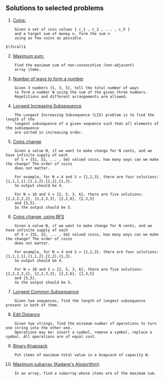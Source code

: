 ## Solutions to selected problems

1. [Coins:](src/coins.cpp)
```
    Given a set of coin values { c_1 , c_2 , ... , c_k }
    and a target sum of money n, form the sum n 
    using as few coins as possible.
```
```
$\forall$
```

2. [Maximum sum:](src/array-max-sum-non-conseq.cpp)
```
    Find the maximum sum of non-consecutive (non-adjacent)
    array items.
```
3. [Number of ways to form a number](src/array-sum-num-of-ways.cpp)
```
    Given 3 numbers {1, 3, 5}, tell the total number of ways 
    to form a number N using the sum of the given three numbers.
    Repetitions and different arrangements are allowed.
```
4. [Longest Increasing Subsequence](src/array-lis.cpp)
```
    The Longest Increasing Subsequence (LIS) problem is to find the length of the 
    longest subsequence of a given sequence such that all elements of the subsequence 
    are sorted in increasing order.
```
5. [Coins change](src/coins-2.cpp)
```
    Given a value N, if we want to make change for N cents, and we have infinite supply of each
    of S = {S1, S2, ... , Sm} valued coins, how many ways can we make the change? The order of coins
    does not matter.

    For example, for N = 4 and S = {1,2,3}, there are four solutions: {1,1,1,1},{1,1,2},{2,2},{1,3}.
    So output should be 4.

    For N = 10 and S = {2, 5, 3, 6}, there are five solutions: {2,2,2,2,2}, {2,2,3,3}, {2,2,6}, {2,3,5}
    and {5,5}.
    So the output should be 5.
```
6. [Coins change, using BFS](src/coins-bfs.cpp)
```
    Given a value N, if we want to make change for N cents, and we have infinite supply of each
    of S = {S1, S2, ... , Sm} valued coins, how many ways can we make the change? The order of coins
    does not matter.

    For example, for N = 4 and S = {1,2,3}, there are four solutions: {1,1,1,1},{1,1,2},{2,2},{1,3}.
    So output should be 4.

    For N = 10 and S = {2, 5, 3, 6}, there are five solutions: {2,2,2,2,2}, {2,2,3,3}, {2,2,6}, {2,3,5}
    and {5,5}.
    So the output should be 5.
```
7. [Longest Common Subsequence](src/lcs.cpp)
```
    Given two sequences, find the length of longest subsequence present in both of them.
```
8. [Edit Distance](src/edit.cpp)
```
    Given two strings, find the minimum number of operations to turn one string into the other one.
    Operations may be: insert a symbol, remove a symbol, replace a symbol. All operations are of equal cost.
```
9. [Binary Knapsack](src/knapsack-binary.cpp)
```
    Put items of maximum total value in a knapsack of capacity W.
```
10. [Maximum subarray (Kadane's Alogorithm)](src/kadane.cpp)
```
    In an array, find a subarray whose items are of the maximum sum.
```
